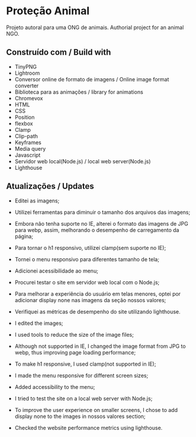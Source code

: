 # Proteção Animal

Projeto autoral para uma ONG de animais.
Authorial project for an animal NGO.

##  Construído com / Build with

- TinyPNG
- Lightroom
- Conversor online de formato de imagens / Online image format converter
- Biblioteca para as animações / library for animations
- Chromevox
- HTML
- CSS
- Position
- flexbox
- Clamp
- Clip-path
- Keyframes
- Media query
- Javascript
- Servidor web local(Node.js) / local web server(Node.js)
- Lighthouse

## Atualizações / Updates

- Editei as imagens;
- Utilizei ferramentas para diminuir o tamanho dos arquivos das imagens;
- Embora não tenha suporte no IE, alterei o formato das imagens de JPG para webp, assim, melhorando o desempenho de carregamento da página;
- Para tornar o h1 responsivo, utilizei clamp(sem suporte no IE);
- Tornei o menu responsivo para diferentes tamanho de tela;
- Adicionei acessibilidade ao menu;
- Procurei testar o site em servidor web local com o Node.js;
- Para melhorar a experiência do usuário em telas menores, optei por adicionar display none nas imagens da seção nossos valores;
- Verifiquei as métricas de desempenho do site utilizando lighthouse.

- I edited the images;
- I used tools to reduce the size of the image files;
- Although not supported in IE, I changed the image format from JPG to webp, thus improving page loading performance;
- To make h1 responsive, I used clamp(not supported in IE);
- I made the menu responsive for different screen sizes;
- Added accessibility to the menu;
- I tried to test the site on a local web server with Node.js;
- To improve the user experience on smaller screens, I chose to add display none to the images in nossos valores section;
- Checked the website performance metrics using lighthouse.